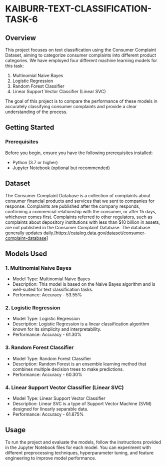 # KAIBURR-TEXT-CLASSIFICATION-TASK-6

## Overview

This project focuses on text classification using the Consumer Complaint Dataset, aiming to categorize consumer complaints into different product categories. We have employed four different machine learning models for this task:

1. Multinomial Naive Bayes
2. Logistic Regression
3. Random Forest Classifier
4. Linear Support Vector Classifier (Linear SVC)

The goal of this project is to compare the performance of these models in accurately classifying consumer complaints and provide a clear understanding of the process.

## Getting Started

### Prerequisites

Before you begin, ensure you have the following prerequisites installed:

- Python (3.7 or higher)
- Jupyter Notebook (optional but recommended)

## Dataset

The Consumer Complaint Database is a collection of complaints about consumer financial products and services that we sent to companies for response. Complaints are published after the company responds, confirming a commercial relationship with the consumer, or after 15 days, whichever comes first. Complaints referred to other regulators, such as complaints about depository institutions with less than $10 billion in assets, are not published in the Consumer Complaint Database. The database generally updates daily.[https://catalog.data.gov/dataset/consumer-complaint-database]

## Models Used

### 1. Multinomial Naive Bayes

- Model Type: Multinomial Naive Bayes
- Description: This model is based on the Naive Bayes algorithm and is well-suited for text classification tasks.
- Performance: Accuracy - 53.55%

### 2. Logistic Regression

- Model Type: Logistic Regression
- Description: Logistic Regression is a linear classification algorithm known for its simplicity and interpretability.
- Performance: Accuracy - 61.30%

### 3. Random Forest Classifier

- Model Type: Random Forest Classifier
- Description: Random Forest is an ensemble learning method that combines multiple decision trees to make predictions.
- Performance: Accuracy - 60.30%

### 4. Linear Support Vector Classifier (Linear SVC)

- Model Type: Linear Support Vector Classifier
- Description: Linear SVC is a type of Support Vector Machine (SVM) designed for linearly separable data.
- Performance: Accuracy - 61.875%

## Usage

To run the project and evaluate the models, follow the instructions provided in the Jupyter Notebook files for each model. You can experiment with different preprocessing techniques, hyperparameter tuning, and feature engineering to improve model performance.
